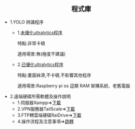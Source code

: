 ## <div align="center">程式庫</div>
 - 1.YOLO 辨識程序
   - 1.[未優化ultralytics程序](./code/python/unopt-ultralytics.py)
        
        特點:非常卡頓

        適用場景:無(極度不建議)
   - 2.[已優化ultralytics程序](./code/python/opt-ultralytics.py)

        特點:畫面絲滑,不卡頓,不影響其他程序

        適用場景:Raspberry pi os 這類 RAM 架構系統、老舊電腦
 - 2.遠端硬碟所需軟體及操作說明
   - 1.伺服器Xampp=><a href="https://www.apachefriends.org/zh_tw/index.html" target="_blank">下載</a>
   - 2.VPN服務器TailScale=>[下載](https://tailscale.com/)
   - 3.FTP轉雲端硬碟RaiDrive=>[下載]()
   - 4.操作流程及注意事項=>[跳轉]()